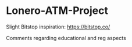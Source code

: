 # Lonero-ATM-Project

Slight Bitstop inspiration: https://bitstop.co/

Comments regarding educational and reg aspects
